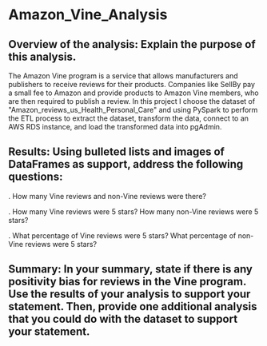# Amazon_Vine_Analysis
## Overview of the analysis: Explain the purpose of this analysis.
The Amazon Vine program is a service that allows manufacturers and publishers to receive reviews for their products. Companies like SellBy pay a small fee to Amazon and provide products to Amazon Vine members, who are then required to publish a review.
In this project I choose the dataset of "Amazon_reviews_us_Health_Personal_Care" and using PySpark to perform the ETL process to extract the dataset, transform the data, connect to an AWS RDS instance, and load the transformed data into pgAdmin.






## Results: Using bulleted lists and images of DataFrames as support, address the following questions:






. How many Vine reviews and non-Vine reviews were there?

. How many Vine reviews were 5 stars? How many non-Vine reviews were 5 stars?

. What percentage of Vine reviews were 5 stars? What percentage of non-Vine reviews were 5 stars?


## Summary: In your summary, state if there is any positivity bias for reviews in the Vine program. Use the results of your analysis to support your statement. Then, provide one additional analysis that you could do with the dataset to support your statement.
